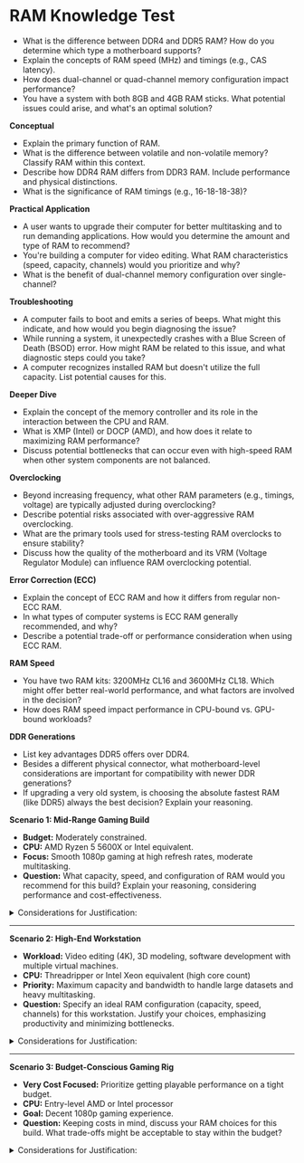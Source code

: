 # RAM Knowledge Test

* What is the difference between DDR4 and DDR5 RAM? How do you determine which type a motherboard supports?
* Explain the concepts of RAM speed (MHz) and timings (e.g., CAS latency).
* How does dual-channel or quad-channel memory configuration impact performance?
* You have a system with both 8GB and 4GB RAM sticks. What potential issues could arise, and what's an optimal solution?

**Conceptual**
* Explain the primary function of RAM.
* What is the difference between volatile and non-volatile memory?  Classify RAM within this context.
* Describe how DDR4 RAM differs from DDR3 RAM. Include performance and physical distinctions. 
* What is the significance of RAM timings (e.g., 16-18-18-38)?

**Practical Application**
* A user wants to upgrade their computer for better multitasking and to run demanding applications.  How would you determine the amount and type of RAM to recommend?
* You're building a computer for video editing.  What RAM characteristics (speed, capacity, channels) would you prioritize and why?
* What is the benefit of dual-channel memory configuration over single-channel?

**Troubleshooting**
* A computer fails to boot and emits a series of beeps.  What might this indicate, and how would you begin diagnosing the issue?
* While running a system, it unexpectedly crashes with a Blue Screen of Death (BSOD) error.  How might RAM be related to this issue, and what diagnostic steps could you take?
* A computer recognizes installed RAM but doesn't utilize the full capacity.  List potential causes for this.

**Deeper Dive**
* Explain the concept of the memory controller and its role in the interaction between the CPU and RAM.
* What is XMP (Intel) or DOCP (AMD), and how does it relate to maximizing RAM performance?
* Discuss potential bottlenecks that can occur even with high-speed RAM when other system components are not balanced.

**Overclocking**
* Beyond increasing frequency, what other RAM parameters (e.g., timings, voltage) are typically adjusted during overclocking?
* Describe potential risks associated with over-aggressive RAM overclocking.
* What are the primary tools used for stress-testing RAM overclocks to ensure stability?
* Discuss how the quality of the motherboard and its VRM (Voltage Regulator Module) can influence RAM overclocking potential.

**Error Correction (ECC)**
* Explain the concept of ECC RAM and how it differs from regular non-ECC RAM.
* In what types of computer systems is ECC RAM generally recommended, and why?
* Describe a potential trade-off or performance consideration when using ECC RAM.

**RAM Speed**
* You have two RAM kits: 3200MHz CL16 and 3600MHz CL18. Which might offer better real-world performance, and what factors are involved in the decision?
* How does RAM speed impact performance in CPU-bound vs. GPU-bound workloads? 

**DDR Generations**
* List key advantages DDR5 offers over DDR4.
* Besides a different physical connector, what motherboard-level considerations are important for compatibility with newer DDR generations?
* If upgrading a very old system, is choosing the absolute fastest RAM (like DDR5) always the best decision? Explain your reasoning.

**Scenario 1: Mid-Range Gaming Build**
* **Budget:**  Moderately constrained.
* **CPU:**  AMD Ryzen 5 5600X or Intel equivalent.
* **Focus:**  Smooth 1080p gaming at high refresh rates, moderate multitasking.
* **Question:** What capacity, speed, and configuration of RAM would you recommend for this build? Explain your reasoning, considering performance and cost-effectiveness.
<details> <summary>Considerations for Justification:</summary>

* **Sweet Spot:** Target a good balance of speed and capacity (e.g., 16GB of DDR4-3200 or DDR4-3600).
* **Dual-Channel:**  Emphasize the performance benefit of dual-channel memory.
* **Upgrade Path:** Briefly mention the option to add more RAM in the future if needed.
</details>

---
**Scenario 2: High-End Workstation**
* **Workload:**  Video editing (4K), 3D modeling, software development with multiple virtual machines.
* **CPU:**  Threadripper or Intel Xeon equivalent (high core count)
* **Priority:**  Maximum capacity and bandwidth to handle large datasets and heavy multitasking.
* **Question:** Specify an ideal RAM configuration (capacity, speed, channels) for this workstation.  Justify your choices, emphasizing productivity and minimizing bottlenecks.

<details><summary>Considerations for Justification:</summary>

* **Large Capacity:**  32GB or potentially 64GB as a baseline.
* **Speed Matters:** DDR4-3200 or higher due to high core-count CPU.
* **Quad-Channel:** Possible benefit for some workstation applications due to increased memory bandwidth.
* **ECC Consideration:** Discuss the potential value of ECC RAM for critical data reliability.
</details>

---
**Scenario 3: Budget-Conscious Gaming Rig**  
* **Very Cost Focused:**  Prioritize getting playable performance on a tight budget.
* **CPU:**  Entry-level AMD or Intel processor 
* **Goal:**  Decent 1080p gaming experience.
* **Question:** Keeping costs in mind, discuss your RAM choices for this build. What trade-offs might be acceptable to stay within the budget? 

<details><summary>Considerations for Justification:</summary>

* **Minimun Baseline:**  8GB might be necessary due to budget constraints.
* **Speed vs. Capacity:**  Potentially favor slightly slower RAM (e.g., DDR4-2666) to afford a 16GB kit.
* **Upgrade Importance:** Stress the importance of adding more RAM later as a budget-friendly upgrade.
</details>
